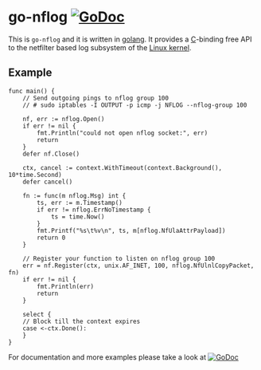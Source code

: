 go-nflog [![GoDoc](https://godoc.org/github.com/florianl/go-nflog?status.svg)](https://godoc.org/github.com/florianl/go-nflog)
============

This is `go-nflog` and it is written in [golang](https://golang.org/). It provides a [C](https://en.wikipedia.org/wiki/C_(programming_language))-binding free API to the netfilter based log subsystem of the [Linux kernel](https://www.kernel.org).

Example
-------

```golang
func main() {
	// Send outgoing pings to nflog group 100
	// # sudo iptables -I OUTPUT -p icmp -j NFLOG --nflog-group 100

	nf, err := nflog.Open()
	if err != nil {
		fmt.Println("could not open nflog socket:", err)
		return
	}
	defer nf.Close()

	ctx, cancel := context.WithTimeout(context.Background(), 10*time.Second)
	defer cancel()

	fn := func(m nflog.Msg) int {
		ts, err := m.Timestamp()
		if err != nflog.ErrNoTimestamp {
			ts = time.Now()
		}
		fmt.Printf("%s\t%v\n", ts, m[nflog.NfUlaAttrPayload])
		return 0
	}

	// Register your function to listen on nflog group 100
	err = nf.Register(ctx, unix.AF_INET, 100, nflog.NfUlnlCopyPacket, fn)
	if err != nil {
		fmt.Println(err)
		return
	}

	select {
	// Block till the context expires
	case <-ctx.Done():
	}
}
```


For documentation and more examples please take a look at [![GoDoc](https://godoc.org/github.com/florianl/go-nflog?status.svg)](https://godoc.org/github.com/florianl/go-nflog)